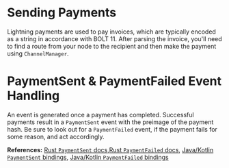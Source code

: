 # Sending Payments

Lightning payments are used to pay invoices, which are typically encoded as a
string in accordance with BOLT 11. After parsing the invoice, you'll need to
find a route from your node to the recipient and then make the payment using
`ChannelManager`.

<CodeSwitcher :languages="{rust:'Rust', kotlin:'Kotlin', swift:'Swift'}">
  <template v-slot:rust>

```rust
// Parse the invoice.
let invoice = Invoice::from_str(encoded_invoice)
	.expect("ERROR: failed to parse invoice");

let amt_pico_btc = invoice.amount_pico_btc()
	.expect("ERROR: invalid invoice: must contain amount to pay");
let amt_msat = amt_pico_btc / 10;
let payer_pubkey = channel_manager.get_our_node_id();
let network_graph = router.network_graph.read().unwrap();
let payee_pubkey = invoice.recover_payee_pub_key();
let payee_features = invoice.features().cloned();
let first_hops = channel_manager.list_usable_channels();
let last_hops = invoice.route_hints();
let final_cltv = invoice.min_final_cltv_expiry() as u32;

// Find a route and send the payment.
let route = router::get_route(
	&payer_pubkey, &network_graph, &payee_pubkey, payee_features,
	Some(&first_hops.iter().collect::<Vec<_>>()), &last_hops,
	amt_msat, final_cltv, logger.clone(),
).expect("ERROR: failed to find route");

let payment_hash = PaymentHash(invoice.payment_hash().clone().into_inner());
let payment_secret = invoice.payment_secret().cloned();

channel_manager.send_payment(&route, payment_hash, &payment_secret)
	.expect("ERROR: failed to send payment");
```

  </template>
  <template v-slot:kotlin>

```java
// Get an invoice from the recipient/payee
val parsedInvoice = Bolt11Invoice.from_str(recipientInvoice)
val invoiceVal = (parsedInvoice as Result_Bolt11InvoiceSignOrCreationErrorZ.Result_Bolt11InvoiceSignOrCreationErrorZ_OK).res

val res = UtilMethods.pay_invoice(invoice, Retry.attempts(6), channelManager)

if (res.is_ok) {
  // Payment success
}
```

  </template>

  <template v-slot:swift>

```Swift
let invoiceStr = // get an invoice from the payee
let parsedInvoice = Bolt11Invoice.fromStr(s: invoiceStr)

if let invoiceVal = parsedInvoice.getValue() {
  let invoicePaymentResult = Bindings.paymentParametersFromInvoice(invoice: invoiceVal)
  guard invoicePaymentResult.isOk() else {
    return false
  }
  let (paymentHash, recipientOnion, routeParams) = Bindings.paymentParametersFromInvoice(invoice: invoiceVal).getValue()!
  let paymentId = invoice.paymentHash()!
  let res = channelManager.sendPayment(
    paymentHash: paymentHash, 
    recipientOnion: recipientOnion, 
    paymentId: paymentId, 
    routeParams: routeParams, 
    retryStrategy: .initWithTimeout(a: 15)
  )

  if res.isOk() {
    // Payment Sent
  }
}
```

  </template>

</CodeSwitcher>

# PaymentSent & PaymentFailed Event Handling

An event is generated once a payment has completed. Successful payments result
in a `PaymentSent` event with the preimage of the payment hash. Be sure to look
out for a `PaymentFailed` event, if the payment fails for some reason, and act
accordingly.

<CodeSwitcher :languages="{rust:'Rust', kotlin:'Kotlin', swift:'Swift'}">
  <template v-slot:rust>

```rust
// In the event handler passed to BackgroundProcessor::start
match event {
	Event::PaymentSent { payment_preimage } => {
		// Handle successful payment
	}
	Event::PaymentFailed { payment_hash, rejected_by_dest } => {
		// Handle failed payment
	}
	// ...
}
```

  </template>
  <template v-slot:kotlin>

```java
// In the `handleEvent` method of ChannelManagerPersister implementation
if(event is Event.PaymentSent) {
    // Handle successful payment
}

if(event is Event.PaymentFailed) {
    // Handle failed payment
}
```

  </template>

  <template v-slot:swift>

```Swift
// In the `handleEvent` method of ChannelManagerPersister implementation
if let paymentSentEvent = event.getValueAsPaymentSent() {
  // Handle successful payment
} else if let paymentFailedEvent = event.getValueAsPaymentFailed() {
  // Handle failed payment
}
```

  </template>

</CodeSwitcher>

**References:** [Rust `PaymentSent` docs](https://docs.rs/lightning/*/lightning/events/enum.Event.html#variant.PaymentSent),[Rust `PaymentFailed` docs](https://docs.rs/lightning/*/lightning/events/enum.Event.html#variant.PaymentFailed), [Java/Kotlin `PaymentSent` bindings](https://github.com/lightningdevkit/ldk-garbagecollected/blob/main/src/main/java/org/ldk/structs/Event.java#L464), [Java/Kotlin `PaymentFailed` bindings](https://github.com/lightningdevkit/ldk-garbagecollected/blob/main/src/main/java/org/ldk/structs/Event.java#L512)